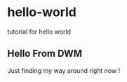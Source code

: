# hello-world
tutorial for hello world

## Hello From DWM  
Just finding my way around right now !  
